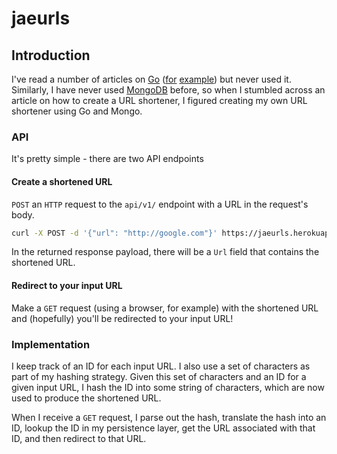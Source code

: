 # jaeurls

## Introduction

I've read a number of articles on [Go](https://golang.org/) ([for](https://medium.com/@kevalpatel2106/why-should-you-learn-go-f607681fad65) [example](https://hackernoon.com/the-beauty-of-go-98057e3f0a7d)) but never used it. Similarly, I have never used [MongoDB](https://www.mongodb.com/) before, so when I stumbled across an article on how to create a URL shortener, I figured creating my own URL shortener using Go and Mongo.

### API
It's pretty simple - there are two API endpoints

#### Create a shortened URL
`POST` an `HTTP` request to the `api/v1/` endpoint with a URL in the request's body.
```bash
curl -X POST -d '{"url": "http://google.com"}' https://jaeurls.herokuapp.com/api/v1/
```
In the returned response payload, there will be a `Url` field that contains the shortened URL.

#### Redirect to your input URL
Make a `GET` request (using a browser, for example) with the shortened URL and (hopefully) you'll be redirected to your input URL!

### Implementation
I keep track of an ID for each input URL. I also use a set of characters as part of my hashing strategy. Given this set of characters and an ID for a given input URL, I hash the ID into some string of characters, which are now used to produce the shortened URL.

When I receive a `GET` request, I parse out the hash, translate the hash into an ID, lookup the ID in my persistence layer, get the URL associated with that ID, and then redirect to that URL.
